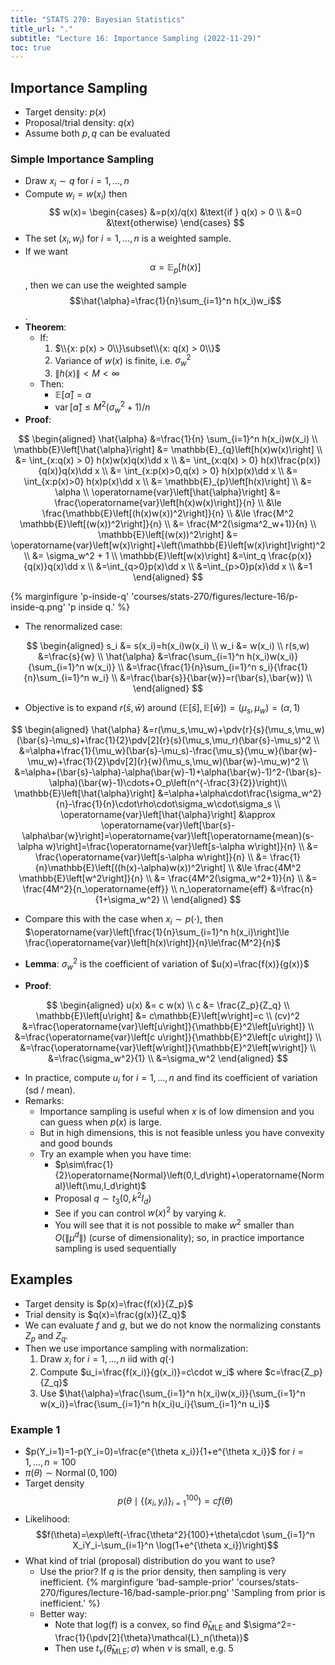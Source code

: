 ```yaml
---
title: "STATS 270: Bayesian Statistics"
title_url: "."
subtitle: "Lecture 16: Importance Sampling (2022-11-29)"
toc: true
---
```


$$
\newcommand{\op}{\operatorname}
\newcommand{\var}[1]{\op{var}\left[#1\right]}
\newcommand{\sd}[1]{\op{sd}\left[#1\right]}
\newcommand{\cov}[2]{\op{cov}\left[#1, #2\right]}
$$

## Importance Sampling

- Target density: $p(x)$
- Proposal/trial density: $q(x)$
- Assume both $p, q$ can be evaluated

### Simple Importance Sampling

- Draw $x_i\sim q$ for $i=1,\ldots,n$
- Compute $w_i=w(x_i)$ then $$
w(x)=
\begin{cases}
&=p(x)/q(x) &\text{if } q(x) > 0 \\
&=0 &\text{otherwise}
\end{cases}
$$
- The set $(x_i, w_i)$ for $i=1,\ldots,n$ is a weighted sample.
- If we want $$\alpha=\mathbb{E}_{p}\left[h(x)\right]$$, then we can use the
  weighted sample $$\hat{\alpha}=\frac{1}{n}\sum_{i=1}^n h(x_i)w_i$$.
- **Theorem**:
  - If:
    1. $\\{x: p(x) > 0\\}\subset\\{x: q(x) > 0\\}$
    2. Variance of $w(x)$ is finite, i.e. $\sigma_w^2$
    3. $\left\|h(x)\right\| < M < \infty$
  - Then:
    - $\mathbb{E}\left[\hat{\alpha}\right]=\alpha$
    - $\operatorname{var}\left[\hat{\alpha}\right]\le M^2(\sigma_w^2+1)/n$
- **Proof**:

$$
\begin{aligned}
\hat{\alpha}
&=\frac{1}{n} \sum_{i=1}^n h(x_i)w(x_i) \\
\mathbb{E}\left[\hat{\alpha}\right]
&= \mathbb{E}_{q}\left[h(x)w(x)\right] \\
&= \int_{x:q(x) > 0} h(x)w(x)q(x)\dd x \\
&= \int_{x:q(x) > 0} h(x)\frac{p(x)}{q(x)}q(x)\dd x \\
&= \int_{x:p(x)>0,q(x) > 0} h(x)p(x)\dd x \\
&= \int_{x:p(x)>0} h(x)p(x)\dd x \\
&= \mathbb{E}_{p}\left[h(x)\right] \\
&= \alpha \\
\operatorname{var}\left[\hat{\alpha}\right]
&= \frac{\operatorname{var}\left[h(x)w(x)\right]}{n} \\
&\le \frac{\mathbb{E}\left[(h(x)w(x))^2\right]}{n} \\
&\le \frac{M^2 \mathbb{E}\left[(w(x))^2\right]}{n} \\
&= \frac{M^2(\sigma^2_w+1)}{n} \\
\mathbb{E}\left[(w(x))^2\right]
&= \operatorname{var}\left[w(x)\right]+\left(\mathbb{E}\left[w(x)\right]\right)^2 \\
&= \sigma_w^2 + 1 \\
\mathbb{E}\left[w(x)\right]
&=\int_q \frac{p(x)}{q(x)}q(x)\dd x \\
&=\int_{q>0}p(x)\dd x \\
&=\int_{p>0}p(x)\dd x \\
&=1
\end{aligned}
$$

{% marginfigure 'p-inside-q' 'courses/stats-270/figures/lecture-16/p-inside-q.png' 'p inside q.' %}

- The renormalized case:

$$
\begin{aligned}
s_i
&= s(x_i)=h(x_i)w(x_i) \\
w_i
&= w(x_i) \\
r(s,w)
&=\frac{s}{w} \\
\hat{\alpha}
&=\frac{\sum_{i=1}^n h(x_i)w(x_i)}{\sum_{i=1}^n w(x_i)} \\
&=\frac{\frac{1}{n}\sum_{i=1}^n s_i}{\frac{1}{n}\sum_{i=1}^n w_i} \\
&=\frac{\bar{s}}{\bar{w}}=r(\bar{s},\bar{w}) \\
\end{aligned}
$$

- Objective is to expand $r(\bar{s},\bar{w})$ around $(\mathbb{E}\left[\bar{s}\right],\mathbb{E}\left[\bar{w}\right])=(\mu_s,\mu_w)=(\alpha,1)$

$$
\begin{aligned}
\hat{\alpha}
&=r(\mu_s,\mu_w)+\pdv{r}{s}(\mu_s,\mu_w)(\bar{s}-\mu_s)+\frac{1}{2}\pdv[2]{r}{s}(\mu_s,\mu_r)(\bar{s}-\mu_s)^2 \\
&=\alpha+\frac{1}{\mu_w}(\bar{s}-\mu_s)-\frac{\mu_s}{\mu_w}(\bar{w}-\mu_w)+\frac{1}{2}\pdv[2]{r}{w}(\mu_s,\mu_w)(\bar{w}-\mu_w)^2 \\
&=\alpha+(\bar{s}-\alpha)-\alpha(\bar{w}-1)+\alpha(\bar{w}-1)^2-(\bar{s}-\alpha)(\bar{w}-1)\cdots+O_p\left(n^{-\frac{3}{2}}\right)\\
\mathbb{E}\left[\hat{\alpha}\right]
&=\alpha+\alpha\cdot\frac{\sigma_w^2}{n}-\frac{1}{n}\cdot\rho\cdot\sigma_w\cdot\sigma_s \\
\operatorname{var}\left[\hat{\alpha}\right]
&\approx
\operatorname{var}\left[\bar{s}-\alpha\bar{w}\right]=\operatorname{var}\left[\operatorname{mean}(s-\alpha w)\right]=\frac{\operatorname{var}\left[s-\alpha w\right]}{n} \\
&= \frac{\operatorname{var}\left[s-\alpha w\right]}{n} \\
&= \frac{1}{n}\mathbb{E}\left[((h(x)-\alpha)w(x))^2\right] \\
&\le \frac{4M^2 \mathbb{E}\left[w^2\right]}{n} \\
&= \frac{4M^2(\sigma_w^2+1)}{n} \\
&= \frac{4M^2}{n_\operatorname{eff}} \\
n_\operatorname{eff}
&=\frac{n}{1+\sigma_w^2} \\
\end{aligned}
$$

- Compare this with the case when $x_i\sim p(\cdot)$, then
  $\operatorname{var}\left[\frac{1}{n}\sum_{i=1}^n h(x_i)\right]\le
  \frac{\operatorname{var}\left[h(x)\right]}{n}\le\frac{M^2}{n}$

- **Lemma**: $\sigma_w^2$ is the coefficient of variation of
  $u(x)=\frac{f(x)}{g(x)}$
- **Proof**:

$$
\begin{aligned}
u(x)
&= c w(x) \\
c
&= \frac{Z_p}{Z_q} \\
\mathbb{E}\left[u\right]
&= c\mathbb{E}\left[w\right]=c \\
(cv)^2
&=\frac{\operatorname{var}\left[u\right]}{\mathbb{E}^2\left[u\right]} \\
&=\frac{\operatorname{var}\left[c u\right]}{\mathbb{E}^2\left[c u\right]} \\
&=\frac{\operatorname{var}\left[w\right]}{\mathbb{E}^2\left[w\right]} \\
&=\frac{\sigma_w^2}{1} \\
&=\sigma_w^2
\end{aligned}
$$

- In practice, compute $u_i$ for $i=1,\ldots,n$ and find its coefficient of
  variation (sd / mean).
- Remarks:
  - Importance sampling is useful when $x$ is of low dimension and you can guess
    when $p(x)$ is large.
  - But in high dimensions, this is not feasible unless you have convexity and
    good bounds
  - Try an example when you have time:
    - $p\sim\frac{1}{2}\operatorname{Normal}\left(0,I_d\right)+\operatorname{Normal}\left(\mu,I_d\right)$
    - Proposal $q\sim t_3(0, k^2 I_d)$
    - See if you can control $w(x)^2$ by varying $k$.
    - You will see that it is not possible to make $w^2$ smaller than
      $O(\|\mu^d\|)$ (curse of dimensionality); so, in practice importance
      sampling is used sequentially

## Examples

- Target density is $p(x)=\frac{f(x)}{Z_p}$
- Trial density is $q(x)=\frac{g(x)}{Z_q}$
- We can evaluate $f$ and $g$, but we do not know the normalizing constants
  $Z_p$ and $Z_q$.
- Then we use importance sampling with normalization:
  1. Draw $x_i$ for $i=1,\ldots,n$ iid with $q(\cdot)$
  2. Compute $u_i=\frac{f(x_i)}{g(x_i)}=c\cdot w_i$ where $c=\frac{Z_p}{Z_q}$
  3. Use $\hat{\alpha}=\frac{\sum_{i=1}^n h(x_i)w(x_i)}{\sum_{i=1}^n
     w(x_i)}=\frac{\sum_{i=1}^n h(x_i)u_i}{\sum_{i=1}^n u_i}$

### Example 1

- $p(Y_i=1)=1-p(Y_i=0)=\frac{e^{\theta x_i}}{1+e^{\theta x_i}}$ for
  $i=1,\ldots,n=100$
- $\pi(\theta)\sim \operatorname{Normal}\left(0,100\right)$
- Target density $$p(\theta\mid \{(x_i,y_i)\}_{i=1}^{100})=cf(\theta)$$
- Likelihood: $$f(\theta)=\exp\left(-\frac{\theta^2}{100}+\theta\cdot \sum_{i=1}^n X_iY_i-\sum_{i=1}^n \log(1+e^{\theta x_i})\right)$$
- What kind of trial (proposal) distribution do you want to use?
  - Use the prior? If $q$ is the prior density, then sampling is very
    inefficient.
    {% marginfigure 'bad-sample-prior' 'courses/stats-270/figures/lecture-16/bad-sample-prior.png' 'Sampling from prior is inefficient.' %}
  - Better way:
    - Note that log(f) is a convex, so find $\hat{\theta}_\operatorname{MLE}$
      and $\sigma^2=-\frac{1}{\pdv[2]{\theta}\mathcal{L}_n(\theta)}$
    - Then use $t_\nu(\hat{\theta}_\operatorname{MLE};\sigma)$ when $\nu$ is small,
      e.g. 5
